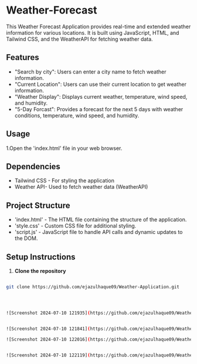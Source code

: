 # Weather-Forecast
This Weather Forecast Application provides real-time  and extended weather information for various locations. It is built using JavaScript, HTML, and Tailwind CSS, and the WeatherAPI for fetching weather data.

## Features

- "Search by city": Users can enter a city name to fetch weather information.
- "Current Location": Users can use their current location to get weather information.
- "Weather Display": Displays current weather, temperature, wind speed, and humidity.
- "5-Day Forcast": Provides a forecast for the next 5 days with weather conditions, temperature, wind speed, and humidity.

## Usage
1.Open the 'index.html' file in your web browser.

## Dependencies
- Tailwind CSS -  For styling the application
- Weather API-  Used to fetch weather data (WeatherAPI)

## Project Structure 
- 'index.html' - The HTML file containing the structure of the application. 
- 'style.css' - Custom CSS file for additional styling.
- 'script.js' - JavaScript file to handle API calls and dynamic updates to the DOM. 

## Setup Instructions
1. **Clone the repository**

```bash

git clone https://github.com/ejazulhaque09/Weather-Application.git




![Screenshot 2024-07-10 121935](https://github.com/ejazulhaque09/Weather-Application/assets/104621468/ad626c46-6cb5-4ca8-ab7b-6abac655e24f)


![Screenshot 2024-07-10 121841](https://github.com/ejazulhaque09/Weather-Application/assets/104621468/464c2893-65df-45c7-bd51-b0db4711b045)

![Screenshot 2024-07-10 122016](https://github.com/ejazulhaque09/Weather-Application/assets/104621468/8ca0b1d1-608c-41aa-8a46-9cdb36e9e04e)


![Screenshot 2024-07-10 122119](https://github.com/ejazulhaque09/Weather-Application/assets/104621468/79ac8e47-5073-410a-8e77-bb51f8ba590a)

